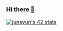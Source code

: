 ### Hi there 👋

<!--
**yunjs24/yunjs24** is a ✨ _special_ ✨ repository because its `README.md` (this file) appears on your GitHub profile.

Here are some ideas to get you started:

- 🔭 I’m currently working on ...
- 🌱 I’m currently learning ...
- 👯 I’m looking to collaborate on ...
- 🤔 I’m looking for help with ...
- 💬 Ask me about ...
- 📫 How to reach me: ...
- 😄 Pronouns: ...
- ⚡ Fun fact: ...
-->
[![junsyun's 42 stats](https://badge42.vercel.app/api/v2/cl8ajfxk200110gmodcn0t78k/stats?cursusId=21&coalitionId=86)](https://github.com/JaeSeoKim/badge42)
